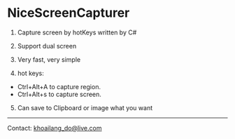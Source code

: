 # NiceScreenCapturer
1. Capture screen by hotKeys written by C#
2. Support dual screen
3. Very fast, very simple

4. hot keys:
  - Ctrl+Alt+A to capture region.
  - Ctrl+Alt+s to capture screen.
5. Can save to Clipboard or image what you want


-------------------------------------------------------------
Contact: khoailang_do@live.com
